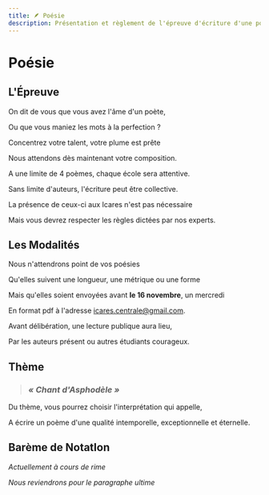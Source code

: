 ```yaml
---
title: 🪶 Poésie
description: Présentation et règlement de l'épreuve d'écriture d'une poésie
---
```


# Poésie


## L'Épreuve

On dit de vous que vous avez l'âme d'un poète,

Ou que vous maniez les mots à la perfection ? 

Concentrez votre talent, votre plume est prête

Nous attendons dès maintenant votre composition. 


A une limite de 4 poèmes, chaque école sera attentive.

Sans limite d'auteurs, l'écriture peut être collective.

La présence de ceux-ci aux Icares n'est pas nécessaire

Mais vous devrez respecter les règles dictées par nos experts.


## Les Modalités

Nous n'attendrons point de vos poésies

Qu'elles suivent une longueur, une métrique ou une forme

Mais qu'elles soient envoyées avant **le 16 novembre**, un mercredi

En format pdf à l'adresse [icares.centrale@gmail.com](mailto:icares.centrale@gmail.com).


Avant délibération, une lecture publique aura lieu,

Par les auteurs présent ou autres étudiants courageux.


## Thème

> ### ***« Chant d'Asphodèle »***

Du thème, vous pourrez choisir l'interprétation qui appelle,

A écrire un poème d'une qualité intemporelle, exceptionnelle et éternelle.


## Barème de NotatIon

*Actuellement à cours de rime*

*Nous reviendrons pour le paragraphe ultime*
